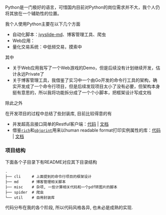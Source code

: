 Python是一门极好的语言，可惜国内目前对Python的岗位需求并不大，我个人仍将其放在一个辅助性的位置。

我个人使用Python主要在以下几个方面

+ 自动化脚本：[jyyslide-md](https://github.com/zweix123/jyyslide-md)、博客管理工具、爬虫
+ Web应用：
+ 量化交易系统：中低频交易，摸索中

其中

+ 关于Web应用我写了一个Web游戏的Demo，但是后续没有计划继续开发，估计永远Private了
+ 关于博客管理工具，我借鉴了实习中一个由Go开发的命令行工具的架构，确实开发成了一个命令行项目，但是后续发现项目太小了没有必要，但架构本身挺有意思的，所以我将功能拆分成了一个个小脚本，把框架设计写成文档

除此之外

在开发项目的过程中总结了些封装库, 目前比较得意的有
+ 并发超高且接口简单的Restful客户端：[代码](./util/net_util.py#L168) | [文档](./util/README.md#railgun)
+ 借鉴[`rich`](https://github.com/Textualize/rich/tree/master)和[`objprint`](https://github.com/gaogaotiantian/objprint)用来以human readable format打印实例属性的库：[代码](./util/zich.py) | [文档](./util/README.md#zich)

### 项目结构

下面各个子目录下有README对应其下目录结构
```
.
├── cli     # 上面提到的命令行项目的框架设计
├── md      # 博客管理相关脚本
├── misc    # 杂项, 一些计算相关代码和一个pdf转图片的脚本
├── spider  # 爬虫
└── util    # 自用封装库
```

代码分布在我的各个阶段, 所以代码风格各异, 也未必是成熟的实现.